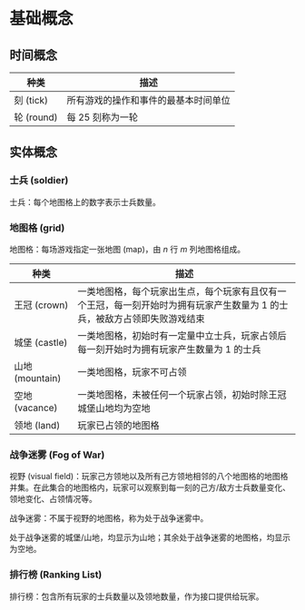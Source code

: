 # 基础概念

## 时间概念

|种类|描述|
|-|-|
|刻 (tick)|所有游戏的操作和事件的最基本时间单位|
|轮 (round)|每 $25$ 刻称为一轮|

## 实体概念

### 士兵 (soldier) 
士兵：每个地图格上的数字表示士兵数量。


### 地图格 (grid) 

地图格：每场游戏指定一张地图 (map)，由 $n$ 行 $m$ 列地图格组成。

|种类|描述|
|-|-|
|王冠 (crown)|一类地图格，每个玩家出生点，每个玩家有且仅有一个王冠，每一刻开始时为拥有玩家产生数量为 $1$ 的士兵，被敌方占领即失败游戏结束|
|城堡 (castle)|一类地图格，初始时有一定量中立士兵，玩家占领后每一刻开始时为拥有玩家产生数量为 $1$ 的士兵|
|山地 (mountain)|一类地图格，玩家不可占领|
|空地 (vacance)|一类地图格，未被任何一个玩家占领，初始时除王冠城堡山地均为空地|
|领地 (land)|玩家已占领的地图格|

### 战争迷雾 (Fog of War)

视野 (visual field)：玩家己方领地以及所有己方领地相邻的八个地图格的地图格并集。在此集合的地图格内，玩家可以观察到每一刻的己方/敌方士兵数量变化、领地变化、占领情况等。

战争迷雾：不属于视野的地图格，称为处于战争迷雾中。

处于战争迷雾的城堡/山地，均显示为山地；其余处于战争迷雾的地图格，均显示为空地。

### 排行榜 (Ranking List)

排行榜：包含所有玩家的士兵数量以及领地数量，作为接口提供给玩家。